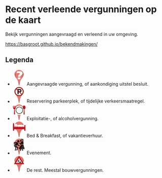 # Recent verleende vergunningen op de kaart

Bekijk vergunningen aangevraagd en verleend in uw omgeving.

<https://basgroot.github.io/bekendmakingen/>

## Legenda

- <img src="img/aanvraag.svg" alt="Aanvraag" width="40"/> Aangevraagde vergunning, of aankondiging uitstel besluit.
- <img src="img/apv.svg" alt="APV" width="40"/> Reservering parkeerplek, of tijdelijke verkeersmaatregel.
- <img src="img/bar.svg" alt="Exploitatievergunning" width="40"/> Exploitatie-, of alcoholvergunning.
- <img src="img/hotel.svg" alt="Bed and breakfast" width="40"/> Bed & Breakfast, of vakantieverhuur.
- <img src="img/evenement.svg" alt="Evenement" width="40"/> Evenement.
- <img src="img/constructie.svg" alt="Aanvraag" width="40"/> De rest. Meestal bouwvergunningen.
